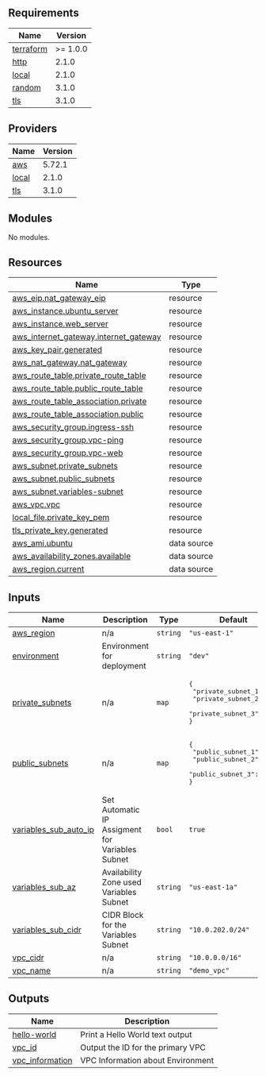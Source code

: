 ## Requirements

| Name | Version |
|------|---------|
| <a name="requirement_terraform"></a> [terraform](#requirement\_terraform) | >= 1.0.0 |
| <a name="requirement_http"></a> [http](#requirement\_http) | 2.1.0 |
| <a name="requirement_local"></a> [local](#requirement\_local) | 2.1.0 |
| <a name="requirement_random"></a> [random](#requirement\_random) | 3.1.0 |
| <a name="requirement_tls"></a> [tls](#requirement\_tls) | 3.1.0 |

## Providers

| Name | Version |
|------|---------|
| <a name="provider_aws"></a> [aws](#provider\_aws) | 5.72.1 |
| <a name="provider_local"></a> [local](#provider\_local) | 2.1.0 |
| <a name="provider_tls"></a> [tls](#provider\_tls) | 3.1.0 |

## Modules

No modules.

## Resources

| Name | Type |
|------|------|
| [aws_eip.nat_gateway_eip](https://registry.terraform.io/providers/hashicorp/aws/latest/docs/resources/eip) | resource |
| [aws_instance.ubuntu_server](https://registry.terraform.io/providers/hashicorp/aws/latest/docs/resources/instance) | resource |
| [aws_instance.web_server](https://registry.terraform.io/providers/hashicorp/aws/latest/docs/resources/instance) | resource |
| [aws_internet_gateway.internet_gateway](https://registry.terraform.io/providers/hashicorp/aws/latest/docs/resources/internet_gateway) | resource |
| [aws_key_pair.generated](https://registry.terraform.io/providers/hashicorp/aws/latest/docs/resources/key_pair) | resource |
| [aws_nat_gateway.nat_gateway](https://registry.terraform.io/providers/hashicorp/aws/latest/docs/resources/nat_gateway) | resource |
| [aws_route_table.private_route_table](https://registry.terraform.io/providers/hashicorp/aws/latest/docs/resources/route_table) | resource |
| [aws_route_table.public_route_table](https://registry.terraform.io/providers/hashicorp/aws/latest/docs/resources/route_table) | resource |
| [aws_route_table_association.private](https://registry.terraform.io/providers/hashicorp/aws/latest/docs/resources/route_table_association) | resource |
| [aws_route_table_association.public](https://registry.terraform.io/providers/hashicorp/aws/latest/docs/resources/route_table_association) | resource |
| [aws_security_group.ingress-ssh](https://registry.terraform.io/providers/hashicorp/aws/latest/docs/resources/security_group) | resource |
| [aws_security_group.vpc-ping](https://registry.terraform.io/providers/hashicorp/aws/latest/docs/resources/security_group) | resource |
| [aws_security_group.vpc-web](https://registry.terraform.io/providers/hashicorp/aws/latest/docs/resources/security_group) | resource |
| [aws_subnet.private_subnets](https://registry.terraform.io/providers/hashicorp/aws/latest/docs/resources/subnet) | resource |
| [aws_subnet.public_subnets](https://registry.terraform.io/providers/hashicorp/aws/latest/docs/resources/subnet) | resource |
| [aws_subnet.variables-subnet](https://registry.terraform.io/providers/hashicorp/aws/latest/docs/resources/subnet) | resource |
| [aws_vpc.vpc](https://registry.terraform.io/providers/hashicorp/aws/latest/docs/resources/vpc) | resource |
| [local_file.private_key_pem](https://registry.terraform.io/providers/hashicorp/local/2.1.0/docs/resources/file) | resource |
| [tls_private_key.generated](https://registry.terraform.io/providers/hashicorp/tls/3.1.0/docs/resources/private_key) | resource |
| [aws_ami.ubuntu](https://registry.terraform.io/providers/hashicorp/aws/latest/docs/data-sources/ami) | data source |
| [aws_availability_zones.available](https://registry.terraform.io/providers/hashicorp/aws/latest/docs/data-sources/availability_zones) | data source |
| [aws_region.current](https://registry.terraform.io/providers/hashicorp/aws/latest/docs/data-sources/region) | data source |

## Inputs

| Name | Description | Type | Default | Required |
|------|-------------|------|---------|:--------:|
| <a name="input_aws_region"></a> [aws\_region](#input\_aws\_region) | n/a | `string` | `"us-east-1"` | no |
| <a name="input_environment"></a> [environment](#input\_environment) | Environment for deployment | `string` | `"dev"` | no |
| <a name="input_private_subnets"></a> [private\_subnets](#input\_private\_subnets) | n/a | `map` | <pre>{<br>  "private_subnet_1": 1,<br>  "private_subnet_2": 2,<br>  "private_subnet_3": 3<br>}</pre> | no |
| <a name="input_public_subnets"></a> [public\_subnets](#input\_public\_subnets) | n/a | `map` | <pre>{<br>  "public_subnet_1": 1,<br>  "public_subnet_2": 2,<br>  "public_subnet_3": 3<br>}</pre> | no |
| <a name="input_variables_sub_auto_ip"></a> [variables\_sub\_auto\_ip](#input\_variables\_sub\_auto\_ip) | Set Automatic IP Assigment for Variables Subnet | `bool` | `true` | no |
| <a name="input_variables_sub_az"></a> [variables\_sub\_az](#input\_variables\_sub\_az) | Availability Zone used Variables Subnet | `string` | `"us-east-1a"` | no |
| <a name="input_variables_sub_cidr"></a> [variables\_sub\_cidr](#input\_variables\_sub\_cidr) | CIDR Block for the Variables Subnet | `string` | `"10.0.202.0/24"` | no |
| <a name="input_vpc_cidr"></a> [vpc\_cidr](#input\_vpc\_cidr) | n/a | `string` | `"10.0.0.0/16"` | no |
| <a name="input_vpc_name"></a> [vpc\_name](#input\_vpc\_name) | n/a | `string` | `"demo_vpc"` | no |

## Outputs

| Name | Description |
|------|-------------|
| <a name="output_hello-world"></a> [hello-world](#output\_hello-world) | Print a Hello World text output |
| <a name="output_vpc_id"></a> [vpc\_id](#output\_vpc\_id) | Output the ID for the primary VPC |
| <a name="output_vpc_information"></a> [vpc\_information](#output\_vpc\_information) | VPC Information about Environment |
